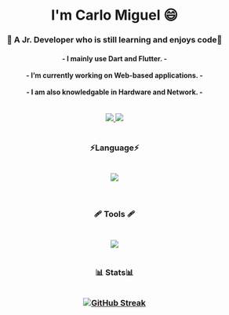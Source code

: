 <h1 align="center">
 I'm Carlo Miguel 😄
</h1>

<h3  align="center"> 
 🌱 A Jr. Developer who is still learning and enjoys code🌱
</h3>

<h4  align="center">
   - I mainly use Dart and Flutter. -<br/><br/>
  - I’m currently working on Web-based applications. -<br/><br/>
  - I am also knowledgable in Hardware and Network. -<br/><br/> 
</h4>

<div align="center">
  <a href="mailto:carlocabbo11@gmail.com">
    <img src="https://img.shields.io/badge/Gmail-333333?style=for-the-badge&logo=gmail&logoColor=red" target="_blank" />
  </a>
  <a href="www.linkedin.com/in/carlocabbo" target="_blank">
    <img src="https://img.shields.io/badge/LinkedIn-0077B5?style=for-the-badge&logo=linkedin&logoColor=white" target="_blank" />
  </a>
</div>
<h1>  </h1>    

<h3 align="center">⚡Language⚡

<p ><br/>
  <a href="https://skillicons.dev">
    <img src="https://skillicons.dev/icons?i=java,dart,flutter,html,css,py" />
  </a>
</p>
</h3><br/>
<h3 align="center"> 🩹 Tools 🩹


<p ><br/>
  <a href="https://skillicons.dev">
    <img src="https://skillicons.dev/icons?i=figma,vscode,androidstudio,discord,git" />
  </a>
</p>
</h3>

<h1>  </h1> 

<h3 align="center">📊 Stats📊
<p ><br/>
<a href="https://git.io/streak-stats"><img src="https://streak-stats.demolab.com?user=Khaloyyy&theme=tokyonight-duo&hide_longest_streak=true" alt="GitHub Streak" /></a>
</p>
</h3>



